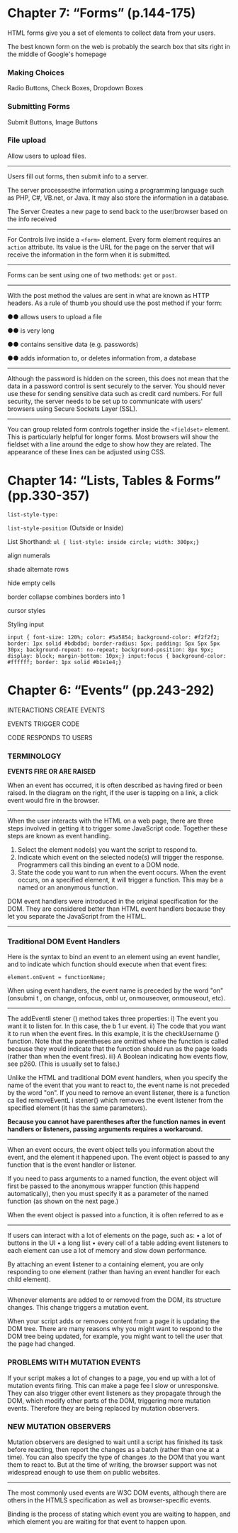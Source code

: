 # Chapter 7: “Forms” (p.144-175)
HTML forms give you a set of elements to collect data from
your users.

The best known form on the web is probably
the search box that sits right in the middle of
Google's homepage

### Making Choices

Radio Buttons, Check Boxes, Dropdown Boxes

### Submitting Forms 

Submit Buttons, Image Buttons

### File upload

Allow users to upload files.

---

Users fill out forms, then submit info to a server.

The server processesthe information using a programming language such as PHP, C#, VB.net, or Java. It may also store the information in a database.

The Server Creates a new page to send back to the user/browser based on the info received

---

For Controls live inside a `<form>` element. Every form element requires an `action` attribute. Its value is the URL for the page on the server that will receive the information in the form when it is submitted.

---

Forms can be sent using one of two methods: `get` or `post`.

---

With the post method the
values are sent in what are
known as HTTP headers. As a
rule of thumb you should use the
post method if your form:

●● allows users to upload a file

●● is very long

●● contains sensitive data
(e.g. passwords)

●● adds information to, or
deletes information from, a
database


---

Although the password is hidden
on the screen, this does not
mean that the data in a password
control is sent securely to the
server. You should never use
these for sending sensitive data
such as credit card numbers.
For full security, the server needs
to be set up to communicate
with users' browsers using
Secure Sockets Layer (SSL).

---

You can group related form
controls together inside the
`<fieldset>` element. This is
particularly helpful for longer
forms.
Most browsers will show the
fieldset with a line around
the edge to show how they are
related. The appearance of these
lines can be adjusted using CSS.

# Chapter 14: “Lists, Tables & Forms” (pp.330-357)

`list-style-type:`

`list-style-position` (Outside or Inside)


List Shorthand:
`ul {
list-style: inside circle;
width: 300px;}`

align numerals

shade alternate rows

hide empty cells

border collapse combines borders into 1

cursor styles


Styling input

`input {
font-size: 120%;
color: #5a5854;
background-color: #f2f2f2;
border: 1px solid #bdbdbd;
border-radius: 5px;
padding: 5px 5px 5px 30px;
background-repeat: no-repeat;
background-position: 8px 9px;
display: block;
margin-bottom: 10px;}
input:focus {
background-color: #ffffff;
border: 1px solid #b1e1e4;}`


# Chapter 6: “Events” (pp.243-292)

INTERACTIONS CREATE EVENTS 

EVENTS TRIGGER CODE

CODE RESPONDS TO USERS

### TERMINOLOGY

**EVENTS FIRE OR ARE RAISED**

When an event has occurred, it is often described as having fired or
been raised. In the diagram on the right, if the user is tapping on a link, a
click event would fire in the browser.

---

When the user interacts with the HTML on a web page, there are three
steps involved in getting it to trigger some JavaScript code.
Together these steps are known as event handling.

1. Select the element
node(s) you want the
script to respond to.
2. Indicate which event on
the selected node(s) will
trigger the response.
Programmers call this binding an
event to a DOM node.
3. State the code you want
to run when the event
occurs. When the event occurs, on a
specified element, it will trigger
a function. This may be a named
or an anonymous function.

DOM event handlers were
introduced in the original
specification for the DOM.
They are considered better than
HTML event handlers because
they let you separate the
JavaScript from the HTML.

---

### Traditional DOM Event Handlers

Here is the syntax to bind an event to an element using an event handler,
and to indicate which function should execute when that event fires:

`element.onEvent = functionName;`

When using event handlers, the
event name is preceded by the
word "on" (onsubmi t , on change,
onfocus, onbl ur, onmouseover,
onmouseout, etc).

---

The addEventli stener ()
method takes three properties:
i) The event you want it to listen
for. In this case, the b 1 ur event.
ii) The code that you want it
to run when the event fires.
In this example, it is the
checkUsername (} function. Note
that the parentheses are omitted
where the function is called
because they would indicate that
the function should run as the
page loads (rather than when the
event fires).
iii) A Boolean indicating how
events flow, see p260. (This is
usually set to false.)

Unlike the HTML and traditional
DOM event handlers, when you
specify the name of the event
that you want to react to, the
event name is not preceded by
the word "on".
If you need to remove an event
listener, there is a function ca lled
removeEventL i stener(} which
removes the event listener from
the specified element (it has the
same parameters).

**Because you cannot have parentheses after the
function names in event handlers or listeners,
passing arguments requires a workaround.**

---

When an event occurs, the event object tells
you information about the event, and the
element it happened upon. The event object is passed to any function that is the event handler or listener. 

If you need to pass arguments to a named function, the event object will first be passed to the anonymous wrapper function (this happend automatically), then you must specify it as a parameter of the named function (as shown on the next page.)

When the event object is passed into a function, it is often referred to as e

---

If users can interact with a lot of
elements on the page, such as:
• a lot of buttons in the UI
• a long list
• every cell of a table
adding event listeners to each
element can use a lot of memory
and slow down performance.

By attaching an event listener
to a containing element, you are
only responding to one element
(rather than having an event
handler for each child element).

---

Whenever elements are added to or removed from the DOM, its
structure changes. This change triggers a mutation event.

When your script adds or removes content from a
page it is updating the DOM tree. There are many
reasons why you might want to respond to the DOM
tree being updated, for example, you might want to
tell the user that the page had changed.

### PROBLEMS WITH MUTATION EVENTS
If your script makes a lot of changes to a page, you
end up with a lot of mutation events firing. This can
make a page fee l slow or unresponsive. They can
also trigger other event listeners as they propagate
through the DOM, which modify other parts of the
DOM, triggering more mutation events. Therefore
they are being replaced by mutation observers.

### NEW MUTATION OBSERVERS
Mutation observers are designed to wait until a
script has finished its task before reacting, then
report the changes as a batch (rather than one at
a time). You can also specify the type of changes
.to the DOM that you want them to react to. But at
the time of writing, the browser support was not
widespread enough to use them on public websites.

---

The most commonly used events are W3C DOM
events, although there are others in the HTMLS
specification as well as browser-specific events.

Binding is the process of stating which event you are
waiting to happen, and which element you are waiting
for that event to happen upon.